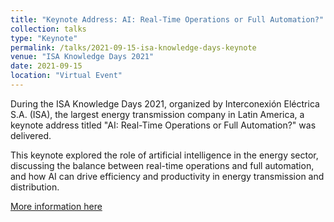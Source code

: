 ```yaml
---
title: "Keynote Address: AI: Real-Time Operations or Full Automation?"
collection: talks
type: "Keynote"
permalink: /talks/2021-09-15-isa-knowledge-days-keynote
venue: "ISA Knowledge Days 2021"
date: 2021-09-15
location: "Virtual Event"
---
```

During the ISA Knowledge Days 2021, organized by Interconexión Eléctrica S.A. (ISA), the largest energy transmission company in Latin America, a keynote address titled "AI: Real-Time Operations or Full Automation?" was delivered. 

This keynote explored the role of artificial intelligence in the energy sector, discussing the balance between real-time operations and full automation, and how AI can drive efficiency and productivity in energy transmission and distribution.

[More information here](https://www.isa.co/es/sala-de-prensa/eventos)